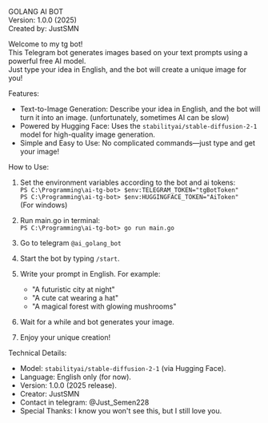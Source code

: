 GOLANG AI BOT                      
Version: 1.0.0 (2025)                 
Created by: JustSMN

Welcome to my tg bot!  
This Telegram bot generates images based on your text prompts using a powerful free AI model.  
Just type your idea in English, and the bot will create a unique image for you!


Features:
- Text-to-Image Generation: Describe your idea in English, and the bot will turn it into an image. (unfortunately, sometimes AI can be slow) 
- Powered by Hugging Face: Uses the `stabilityai/stable-diffusion-2-1` model for high-quality image generation.
- Simple and Easy to Use: No complicated commands—just type and get your image!


How to Use:
1. Set the environment variables according to the bot and ai tokens:\
`PS C:\Programming\ai-tg-bot> $env:TELEGRAM_TOKEN="tgBotToken"` \
`PS C:\Programming\ai-tg-bot> $env:HUGGINGFACE_TOKEN="AiToken"` \
(For windows) 

3. Run main.go in terminal:\
               `PS C:\Programming\ai-tg-bot> go run main.go`
4. Go to telegram `@ai_golang_bot` 
5. Start the bot by typing `/start`.
6. Write your prompt in English. For example:
   - "A futuristic city at night"
   - "A cute cat wearing a hat"
   - "A magical forest with glowing mushrooms"
7. Wait for a while and bot generates your image.
8. Enjoy your unique creation! 


Technical Details:
- Model: `stabilityai/stable-diffusion-2-1` (via Hugging Face).
- Language: English only (for now).
- Version: 1.0.0 (2025 release).
- Creator: JustSMN 
- Contact in telegram: @Just_Semen228
- Special Thanks: I know you won't see this, but I still love you.
